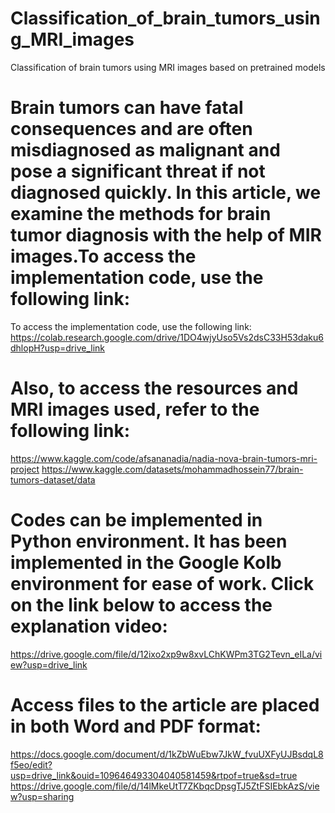 # Classification_of_brain_tumors_using_MRI_images
Classification of brain tumors using MRI images based on pretrained models
 # Brain tumors can have fatal consequences and are often misdiagnosed as malignant and pose a significant threat if not diagnosed quickly. In this article, we examine the methods for brain tumor diagnosis with the help of MIR images.To access the implementation code, use the following link:
 To access the implementation code, use the following link:
 https://colab.research.google.com/drive/1DO4wjyUso5Vs2dsC33H53daku6dhlopH?usp=drive_link
 # Also, to access the resources and MRI images used, refer to the following link:
 https://www.kaggle.com/code/afsananadia/nadia-nova-brain-tumors-mri-project
 https://www.kaggle.com/datasets/mohammadhossein77/brain-tumors-dataset/data
# Codes can be implemented in Python environment. It has been implemented in the Google Kolb environment for ease of work. Click on the link below to access the explanation video:
https://drive.google.com/file/d/12ixo2xp9w8xvLChKWPm3TG2Tevn_eILa/view?usp=drive_link
# Access files to the article are placed in both Word and PDF format:
https://docs.google.com/document/d/1kZbWuEbw7JkW_fvuUXFyUJBsdqL8f5eo/edit?usp=drive_link&ouid=109646493304040581459&rtpof=true&sd=true
https://drive.google.com/file/d/14lMkeUtT7ZKbqcDpsgTJ5ZtFSIEbkAzS/view?usp=sharing
